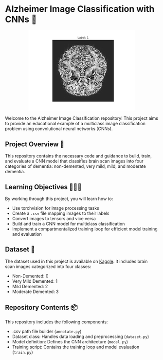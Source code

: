 # Alzheimer Image Classification with CNNs 🧠

<p align="center">
  <img src="resources/img_readme.png" width="350" title="Example of a processed image">
</p>

Welcome to the Alzheimer Image Classification repository! This project aims to provide an educational example of a multiclass image classification problem using convolutional neural networks (CNNs).

## Project Overview 🔖
This repository contains the necessary code and guidance to build, train, and evaluate a CNN model that classifies brain scan images into four categories of dementia: non-demented, very mild, mild, and moderate dementia.

## Learning Objectives 👨🏽‍💻
By working through this project, you will learn how to:

- Use torchvision for image processing tasks
- Create a ```.csv``` file mapping images to their labels
- Convert images to tensors and vice versa
- Build and train a CNN model for multiclass classification
- Implement a compartmentalized training loop for efficient model training and evaluation

## Dataset 📁
The dataset used in this project is available on [Kaggle](https://www.kaggle.com/datasets/tourist55/alzheimers-dataset-4-class-of-images). It includes brain scan images categorized into four classes:

- Non-Demented: 0
- Very Mild Demented: 1
- Mild Demented: 2
- Moderate Demented: 3

## Repository Contents 📦
This repository includes the following components:

- .csv path file builder (```annotate.py```)
- Dataset class: Handles data loading and preprocessing (```dataset.py```)
- Model definition: Defines the CNN architecture (```model.py```)
- Training script: Contains the training loop and model evaluation (```train.py```)
